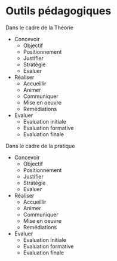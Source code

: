 # Outils pédagogiques

Dans le cadre de la Théorie
* Concevoir
  * Objectif
  * Positionnement
  * Justifier
  * Stratégie
  * Evaluer
* Réaliser
  * Accueillir
  * Animer
  * Communiquer
  * Mise en oeuvre
  * Remédiations
* Evaluer
  * Evaluation initiale
  * Evaluation formative
  * Evaluation finale

Dans le cadre de la pratique
* Concevoir
  * Objectif
  * Positionnement
  * Justifier
  * Stratégie
  * Evaluer
* Réaliser
  * Accueillir
  * Animer
  * Communiquer
  * Mise en oeuvre
  * Remédiations
* Evaluer
  * Evaluation initiale
  * Evaluation formative
  * Evaluation finale
